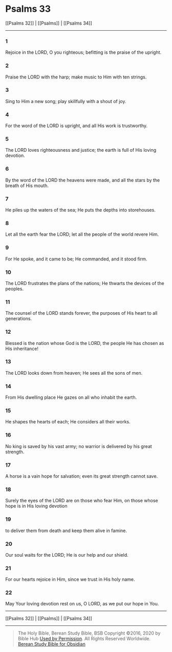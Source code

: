 # Psalms 33

[[Psalms 32]] | [[Psalms]] | [[Psalms 34]]

---

### 1
Rejoice in the LORD, O you righteous; befitting is the praise of the upright.

### 2
Praise the LORD with the harp; make music to Him with ten strings.

### 3
Sing to Him a new song; play skillfully with a shout of joy.

### 4
For the word of the LORD is upright, and all His work is trustworthy.

### 5
The LORD loves righteousness and justice; the earth is full of His loving devotion.

### 6
By the word of the LORD the heavens were made, and all the stars by the breath of His mouth.

### 7
He piles up the waters of the sea; He puts the depths into storehouses.

### 8
Let all the earth fear the LORD; let all the people of the world revere Him.

### 9
For He spoke, and it came to be; He commanded, and it stood firm.

### 10
The LORD frustrates the plans of the nations; He thwarts the devices of the peoples.

### 11
The counsel of the LORD stands forever, the purposes of His heart to all generations.

### 12
Blessed is the nation whose God is the LORD, the people He has chosen as His inheritance!

### 13
The LORD looks down from heaven; He sees all the sons of men.

### 14
From His dwelling place He gazes on all who inhabit the earth.

### 15
He shapes the hearts of each; He considers all their works.

### 16
No king is saved by his vast army; no warrior is delivered by his great strength.

### 17
A horse is a vain hope for salvation; even its great strength cannot save.

### 18
Surely the eyes of the LORD are on those who fear Him, on those whose hope is in His loving devotion

### 19
to deliver them from death and keep them alive in famine.

### 20
Our soul waits for the LORD; He is our help and our shield.

### 21
For our hearts rejoice in Him, since we trust in His holy name.

### 22
May Your loving devotion rest on us, O LORD, as we put our hope in You.

---

[[Psalms 32]] | [[Psalms]] | [[Psalms 34]]

---

> The Holy Bible, Berean Study Bible, BSB
> Copyright &copy;2016, 2020 by Bible Hub
> [Used by Permission](https://berean.bible/terms.htm). All Rights Reserved Worldwide.
> [Berean Study Bible for Obsidian](https://github.com/gapmiss/berean-study-bible-for-obsidian)</small>

